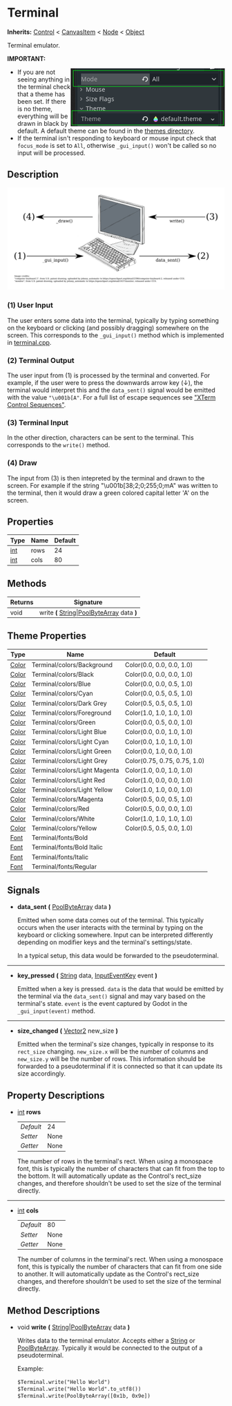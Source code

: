 # Terminal

**Inherits:** [Control] < [CanvasItem] < [Node] < [Object]


Terminal emulator.

**IMPORTANT:**

<img align="right" src="./docs/important_properties.png"/>

- If you are not seeing anything in the terminal check that a theme has been set. If there is no theme, everything will be drawn in black by default. A default theme can be found in the [themes directory](../../themes). 
- If the terminal isn't responding to keyboard or mouse input check that `focus_mode` is set to `All`, otherwise `_gui_input()` won't be called so no input will be processed.


## Description

![Flow Diagram](./docs/flow_diagram.svg)

### (1) User Input

The user enters some data into the terminal, typically by typing something on the keyboard or clicking (and possibly dragging) somewhere on the screen.
This corresponds to the `_gui_input()` method which is implemented in [terminal.cpp](./terminal.cpp).

### (2) Terminal Output

The user input from (1) is processed by the terminal and converted.
For example, if the user were to press the downwards arrow key (↓), the terminal would interpret this
and the `data_sent()` signal would be emitted with the value `"\u001b[A"`.
For a full list of escape sequences see ["XTerm Control Sequences"](https://invisible-island.net/xterm/ctlseqs/ctlseqs.html).

### (3) Terminal Input

In the other direction, characters can be sent to the terminal. This corresponds to the `write()` method.

### (4) Draw

The input from (3) is then intepreted by the terminal and drawn to the screen.
For example if the string "\u001b[38;2;0;255;0;mA" was written to the terminal, then it would draw a green colored capital letter 'A' on the screen.

## Properties

| Type  | Name | Default |
|-------|------|---------|
| [int] | rows | 24      |
| [int] | cols | 80      |

## Methods

| Returns | Signature                                       |
|---------|-------------------------------------------------|
| void    | write **(** [String]\|[PoolByteArray] data **)** |


## Theme Properties

| Type    | Name                          | Default                      |
|---------|-------------------------------|------------------------------|
| [Color] | Terminal/colors/Background    | Color(0.0, 0.0, 0.0, 1.0)    |
| [Color] | Terminal/colors/Black         | Color(0.0, 0.0, 0.0, 1.0)    |
| [Color] | Terminal/colors/Blue          | Color(0.0, 0.0, 0.5, 1.0)    |
| [Color] | Terminal/colors/Cyan          | Color(0.0, 0.5, 0.5, 1.0)    |
| [Color] | Terminal/colors/Dark Grey     | Color(0.5, 0.5, 0.5, 1.0)    |
| [Color] | Terminal/colors/Foreground    | Color(1.0, 1.0, 1.0, 1.0)    |
| [Color] | Terminal/colors/Green         | Color(0.0, 0.5, 0.0, 1.0)    |
| [Color] | Terminal/colors/Light Blue    | Color(0.0, 0.0, 1.0, 1.0)    |
| [Color] | Terminal/colors/Light Cyan    | Color(0.0, 1.0, 1.0, 1.0)    |
| [Color] | Terminal/colors/Light Green   | Color(0.0, 1.0, 0.0, 1.0)    |
| [Color] | Terminal/colors/Light Grey    | Color(0.75, 0.75, 0.75, 1.0) |
| [Color] | Terminal/colors/Light Magenta | Color(1.0, 0.0, 1.0, 1.0)    |
| [Color] | Terminal/colors/Light Red     | Color(1.0, 0.0, 0.0, 1.0)    |
| [Color] | Terminal/colors/Light Yellow  | Color(1.0, 1.0, 0.0, 1.0)    |
| [Color] | Terminal/colors/Magenta       | Color(0.5, 0.0, 0.5, 1.0)    |
| [Color] | Terminal/colors/Red           | Color(0.5, 0.0, 0.0, 1.0)    |
| [Color] | Terminal/colors/White         | Color(1.0, 1.0, 1.0, 1.0)    |
| [Color] | Terminal/colors/Yellow        | Color(0.5, 0.5, 0.0, 1.0)    |
| [Font]  | Terminal/fonts/Bold           |                              |
| [Font]  | Terminal/fonts/Bold Italic    |                              |
| [Font]  | Terminal/fonts/Italic         |                              |
| [Font]  | Terminal/fonts/Regular        |                              |

## Signals

- **data_sent** **(** [PoolByteArray] data **)**

  Emitted when some data comes out of the terminal.
  This typically occurs when the user interacts with the terminal by typing on the keyboard or clicking somewhere.
  Input can be interpreted differently depending on modifier keys and the terminal's settings/state.

  In a typical setup, this data would be forwarded to the pseudoterminal.

---

- **key_pressed** **(** [String] data, [InputEventKey] event **)**

  Emitted when a key is pressed. `data` is the data that would be emitted by the terminal via the `data_sent()` signal and may vary based on the terminal's state. `event` is the event captured by Godot in the `_gui_input(event)` method.

---

- **size_changed** **(** [Vector2] new_size **)**

  Emitted when the terminal's size changes, typically in response to its `rect_size` changing. 
  `new_size.x` will be the number of columns and `new_size.y` will be the number of rows.
  This information should be forwarded to a pseudoterminal if it is connected so that it can update its size accordingly.

## Property Descriptions

- [int] **rows**

  |           |      |
  |-----------|------|
  | *Default* | 24   |
  | *Setter*  | None |
  | *Getter*  | None | 
  
  The number of rows in the terminal's rect.
  When using a monospace font, this is typically the number of characters that can fit from the top to the bottom.
  It will automatically update as the Control's rect_size changes, and therefore shouldn't be used to set the size of the terminal directly.

---

- [int] **cols**

  |           |      |
  |-----------|------|
  | *Default* | 80   |
  | *Setter*  | None |
  | *Getter*  | None | 
  
  The number of columns in the terminal's rect.
  When using a monospace font, this is typically the number of characters that can fit from one side to another.
  It will automatically update as the Control's rect_size changes, and therefore shouldn't be used to set the size of the terminal directly.


## Method Descriptions

- void **write** **(** [String]|[PoolByteArray] data **)**

  Writes data to the terminal emulator. Accepts either a [String] or [PoolByteArray].
  Typically it would be connected to the output of a pseudoterminal.

  Example:
  ```gdscript
  $Terminal.write("Hello World")
  $Terminal.write("Hello World".to_utf8())
  $Terminal.write(PoolByteArray([0x1b, 0x9e])
  ```

[CanvasItem]: https://docs.godotengine.org/en/stable/classes/class_canvasitem.html
[Color]: https://docs.godotengine.org/en/stable/classes/class_color.html
[Control]: https://docs.godotengine.org/en/stable/classes/class_control.html
[Node]: https://docs.godotengine.org/en/stable/classes/class_node.html
[Font]: https://docs.godotengine.org/en/stable/classes/class_font.html
[InputEventKey]: https://docs.godotengine.org/en/stable/classes/class_inputeventkey.html
[int]: https://docs.godotengine.org/en/stable/classes/class_int.html
[Object]: https://docs.godotengine.org/en/stable/classes/class_object.html
[PoolByteArray]: https://docs.godotengine.org/en/stable/classes/class_poolbytearray.html
[String]: https://docs.godotengine.org/en/stable/classes/class_string.html
[Vector2]: https://docs.godotengine.org/en/stable/classes/class_vector2.html
